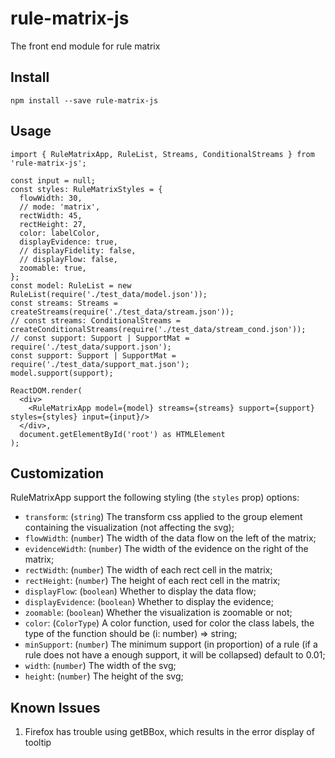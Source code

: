 # rule-matrix-js
The front end module for rule matrix

## Install

```
npm install --save rule-matrix-js
```

## Usage

```tsx
import { RuleMatrixApp, RuleList, Streams, ConditionalStreams } from 'rule-matrix-js';

const input = null;
const styles: RuleMatrixStyles = {
  flowWidth: 30,
  // mode: 'matrix',
  rectWidth: 45,
  rectHeight: 27,
  color: labelColor,
  displayEvidence: true,
  // displayFidelity: false,
  // displayFlow: false,
  zoomable: true,
};
const model: RuleList = new RuleList(require('./test_data/model.json'));
const streams: Streams = createStreams(require('./test_data/stream.json'));
// const streams: ConditionalStreams = createConditionalStreams(require('./test_data/stream_cond.json'));
// const support: Support | SupportMat = require('./test_data/support.json');
const support: Support | SupportMat = require('./test_data/support_mat.json');
model.support(support);

ReactDOM.render(
  <div>
    <RuleMatrixApp model={model} streams={streams} support={support} styles={styles} input={input}/>
  </div>,
  document.getElementById('root') as HTMLElement
);
```

## Customization

RuleMatrixApp support the following styling (the `styles` prop) options:

  * `transform`: (`string`) The transform css applied to the group element containing the visualization (not affecting the svg);
  * `flowWidth`: (`number`) The width of the data flow on the left of the matrix;
  * `evidenceWidth`: (`number`) The width of the evidence on the right of the matrix;
  * `rectWidth`: (`number`) The width of each rect cell in the matrix;
  * `rectHeight`: (`number`) The height of each rect cell in the matrix;
  * `displayFlow`: (`boolean`) Whether to display the data flow;
  * `displayEvidence`: (`boolean`) Whether to display the evidence;
  * `zoomable`: (`boolean`) Whether the visualization is zoomable or not;
  * `color`: (`ColorType`) A color function, used for color the class labels, the type of the function should be (i: number) => string;
  * `minSupport`: (`number`) The minimum support (in proportion) of a rule (if a rule does not have a enough support, it will be collapsed) default to 0.01;
  * `width`: (`number`) The width of the svg;
  * `height`: (`number`) The height of the svg;


## Known Issues

1. Firefox has trouble using getBBox, which results in the error display of tooltip
